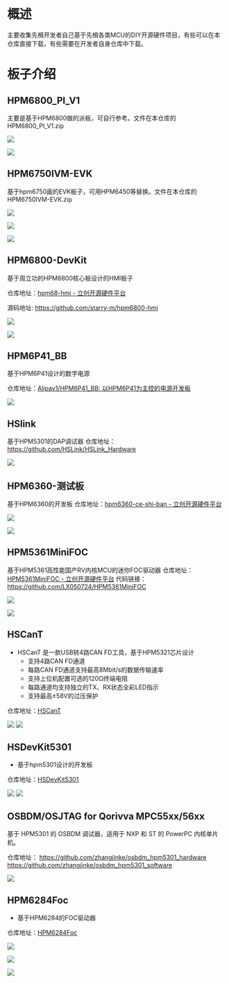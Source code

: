 # 概述

主要收集先楫开发者自己基于先楫各类MCU的DIY开源硬件项目，有些可以在本仓库直接下载，有些需要在开发者自身仓库中下载。

# 板子介绍

## HPM6800_PI_V1

主要是基于HPM6800做的派板，可自行参考。文件在本仓库的HPM6800_PI_V1.zip

![](image/HPM6800_PI_V1_TOP.jpeg)

![](image/HPM6800_PI_V1_bottom.jpeg.jpeg)

## HPM6750IVM-EVK

基于hpm6750画的EVK板子，可用HPM6450等替换。文件在本仓库的HPM6750IVM-EVK.zip

![](image/HPM6750IVM-EVK_top.png)

![](image/HPM6750IVM-EVK_bottom.png)

![](image/HPM6750IVM-EVK_image.jpeg)

## HPM6800-DevKit

基于周立功的HPM6800核心板设计的HMI板子

仓库地址：[hpm68-hmi - 立创开源硬件平台](https://oshwhub.com/hasaki6/hpm68-hmi)

源码地址: https://github.com/starry-m/hpm6800-hmi

![](image/ZLG_HPM6800_CORE_board.png)

![](image/ZLG_HPM6800_CORE_board.jpeg)

## HPM6P41_BB

基于HPM6P41设计的数字电源

仓库地址：[Alipay1/HPM6P41_BB: 以HPM6P41为主控的电源开发板](https://github.com/Alipay1/HPM6P41_BB)

![](image/HPM6P41_BB.png)

## HSlink
基于HPM5301的DAP调试器
仓库地址：https://github.com/HSLink/HSLink_Hardware

![](image/hslink.png)

## HPM6360-测试板

基于HPM6360的开发板
仓库地址：[hpm6360-ce-shi-ban - 立创开源硬件平台](https://oshwhub.com/hasaki6/hpm6360-ce-shi-ban)

![](image/hpm6360-ce-shi-ban_top.png)

![](image/hpm6360-ce-shi-ban.png)

## HPM5361MiniFOC

基于HPM5361高性能国产RV内核MCU的迷你FOC驱动器
仓库地址：[HPM5361MiniFOC - 立创开源硬件平台](https://oshwhub.com/lx050724/hpm5361foc)
代码链接：https://github.com/LX050724/HPM5361MiniFOC

![](image/HPM5361MiniFOC_top.png)

![](image/HPM5361MiniFOC_board.jpeg)


## HSCanT

- HSCanT 是一款USB转4路CAN FD工具，基于HPM5321芯片设计
  - 支持4路CAN FD通道
  - 每路CAN FD通道支持最高8Mbit/s的数据传输速率
  - 支持上位机配置可选的120Ω终端电阻
  - 每路通道均支持独立的TX、RX状态全彩LED指示
  - 支持最高±58V的过压保护

仓库地址：[HSCanT](https://github.com/HalfSweet/HSCanT)

![](image/HScanT-image.jpg)
![](image/HCanT_top.png)

## HSDevKit5301

- 基于hpm5301设计的开发板

仓库地址：[HSDevKit5301](https://github.com/HalfSweet/HSDevKit5301)

![](image/HSDevKit5301_image.jpg)
![](image/HSDevKit5301_top.png)

## OSBDM/OSJTAG for Qorivva MPC55xx/56xx
基于 HPM5301 的 OSBDM 调试器，适用于 NXP 和 ST 的 PowerPC 内核单片机。

仓库地址：
https://github.com/zhangjinke/osbdm_hpm5301_hardware
https://github.com/zhangjinke/osbdm_hpm5301_software

![](image/OSJTAG.jpg)

## HPM6284Foc

- 基于HPM6284的FOC驱动器


仓库地址：[HPM6284Foc](https://github.com/LX050724/HPM6284Foc.git)

![](image/HPM6284Foc_board.jpg)

![](image/HPM6284Foc_top.png)

![](image/HPM6284Foc_buttom.png)

